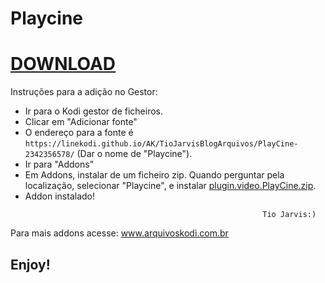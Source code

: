 # Playcine
#  <a href="https://github.com/Linekodi/AK/raw/master/TioJarvisBlogArquivos/PlayCine-2342356578/plugin.video.PlayCine.zip">DOWNLOAD</a>

Instruções para a adição no Gestor:


<p align="left">
  <ul>
    <li>Ir para o Kodi gestor de ficheiros.</li>
    <li>Clicar em "Adicionar fonte"</li>
    <li>O endereço para a fonte é <code>https://linekodi.github.io/AK/TioJarvisBlogArquivos/PlayCine-2342356578/</code> (Dar o nome de "Playcine").</li>
    <li>Ir para "Addons"</li>
    <li>Em Addons, instalar de um ficheiro zip. Quando perguntar pela localização, selecionar "Playcine", e instalar <a href="plugin.video.PlayCine.zip">plugin.video.PlayCine.zip</a>.</li>
    <li>Addon instalado!</li>
    
                                                         Tio Jarvis:)

  </ul>
                               Para mais addons acesse: <a href="https://arquivoskodi.com.br">www.arquivoskodi.com.br</a>

</p>

## Enjoy!
